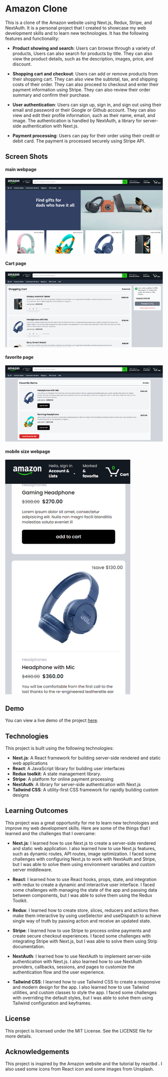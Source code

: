 # Amazon Clone

This is a clone of the Amazon website using Next.js, Redux, Stripe, and NextAuth. It is a personal project that I created to showcase my web development skills and to learn new technologies. It has the following features and functionality:

- **Product showing and search**: Users can browse through a variety of products, Users can also search for products by title. They can also view the product details, such as the description, images, price, and discount.

- **Shopping cart and checkout**: Users can add or remove products from their shopping cart. They can also view the subtotal, tax, and shipping costs of their order. They can also proceed to checkout and enter their payment information using Stripe. They can also review their order summary and confirm their purchase.

- **User authentication**: Users can sign up, sign in, and sign out using their email and password or their Google or Github account. They can also view and edit their profile information, such as their name, email, and image. The authentication is handled by NextAuth, a library for server-side authentication with Next.js.

- **Payment processing**: Users can pay for their order using their credit or debit card. The payment is processed securely using Stripe API.

## Screen Shots

<!-- ![main image](URL) -->

#### main webpage
<img src="./src/images/readme/main.png" alt='main image' style='{marginBottom:4px}'/>

#### Cart page
<img src="./src/images/readme/cart.png" alt='cart image'/>

#### favorite page
<img src="./src/images/readme/favorite.png" alt='favorite image'/>

#### mobile size webpage
<img src="./src/images/readme/mobile.png" alt='mobile image'/>

## Demo

You can view a live demo of the project [here]('https://amazon-clone-test.vercel.app/').

## Technologies

This project is built using the following technologies:

- **Next.js**: A React framework for building server-side rendered and static web applications
- **React**: A JavaScript library for building user interfaces
- **Redux toolkit**: A state management library.
- **Stripe**: A platform for online payment processing
- **NextAuth**: A library for server-side authentication with Next.js
- **Tailwind CSS**: A utility-first CSS framework for rapidly building custom designs

## Learning Outcomes

This project was a great opportunity for me to learn new technologies and improve my web development skills. Here are some of the things that I learned and the challenges that I overcame:

- **Next.js**: I learned how to use Next.js to create a server-side rendered and static web application. I also learned how to use Next.js features, such as dynamic routes, API routes, image optimization. I faced some challenges with configuring Next.js to work with NextAuth and Stripe, but I was able to solve them using environment variables and custom server middleware.

- **React**: I learned how to use React hooks, props, state, and integration with redux to create a dynamic and interactive user interface. I faced some challenges with managing the state of the app and passing data between components, but I was able to solve them using the Redux Toolkit.

- **Redux**: I learned how to create store, slices, reducers and actions then make them interactive by using useSelector and useDispatch to achieve single way of truth by passing action and receive an updated state.

- **Stripe**: I learned how to use Stripe to process online payments and create secure checkout experiences. I faced some challenges with integrating Stripe with Next.js, but I was able to solve them using Strip documentation.

- **NextAuth**: I learned how to use NextAuth to implement server-side authentication with Next.js. I also learned how to use NextAuth providers, callbacks, sessions, and pages to customize the authentication flow and the user experience.

- **Tailwind CSS**: I learned how to use Tailwind CSS to create a responsive and modern design for the app. I also learned how to use Tailwind utilities, and custom classes to style the app. I faced some challenges with overriding the default styles, but I was able to solve them using Tailwind configuration and keyframes.

## License

This project is licensed under the MIT License. See the LICENSE file for more details.

## Acknowledgements

This project is inspired by the Amazon website and the tutorial by reactbd . I also used some icons from React icon and some images from Unsplash.

